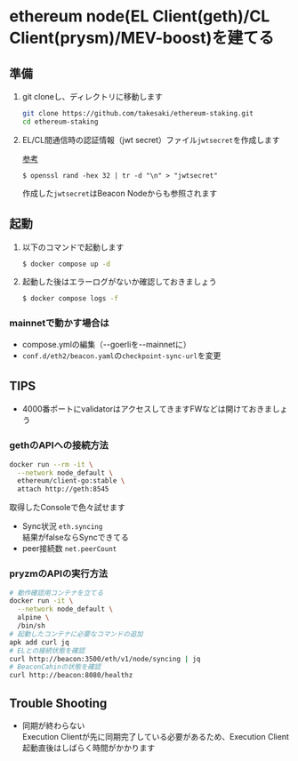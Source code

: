 # ethereum node(EL Client(geth)/CL Client(prysm)/MEV-boost)を建てる

## 準備
1. git cloneし、ディレクトリに移動します
    ```sh
    git clone https://github.com/takesaki/ethereum-staking.git
    cd ethereum-staking
    ```

1. EL/CL間通信時の認証情報（jwt secret）ファイル`jwtsecret`を作成します  

    [参考](https://docs.prylabs.network/docs/execution-node/authentication)
    ```
    $ openssl rand -hex 32 | tr -d "\n" > "jwtsecret"
    ```
    作成した`jwtsecret`はBeacon Nodeからも参照されます

## 起動

1. 以下のコマンドで起動します
    ```sh
    $ docker compose up -d
    ```
1. 起動した後はエラーログがないか確認しておきましょう
    ```sh
    $ docker compose logs -f
    ```

### mainnetで動かす場合は
- compose.ymlの編集（--goerliを--mainnetに）
- `conf.d/eth2/beacon.yaml`の`checkpoint-sync-url`を変更

## TIPS　　
- 4000番ポートにvalidatorはアクセスしてきますFWなどは開けておきましょう

### gethのAPIへの接続方法
```sh
docker run --rm -it \
  --network node_default \
  ethereum/client-go:stable \
  attach http://geth:8545
```

取得したConsoleで色々試せます
- Sync状況  `eth.syncing`  
結果がfalseならSyncできてる
- peer接続数  `net.peerCount`

### pryzmのAPIの実行方法
```sh
# 動作確認用コンテナを立てる
docker run -it \
  --network node_default \
  alpine \
  /bin/sh
# 起動したコンテナに必要なコマンドの追加
apk add curl jq
# ELとの接続状態を確認
curl http://beacon:3500/eth/v1/node/syncing | jq
# BeaconCahinの状態を確認
curl http://beacon:8080/healthz
```

## Trouble Shooting
- 同期が終わらない  
  Execution Clientが先に同期完了している必要があるため、Execution Client起動直後はしばらく時間がかかります
